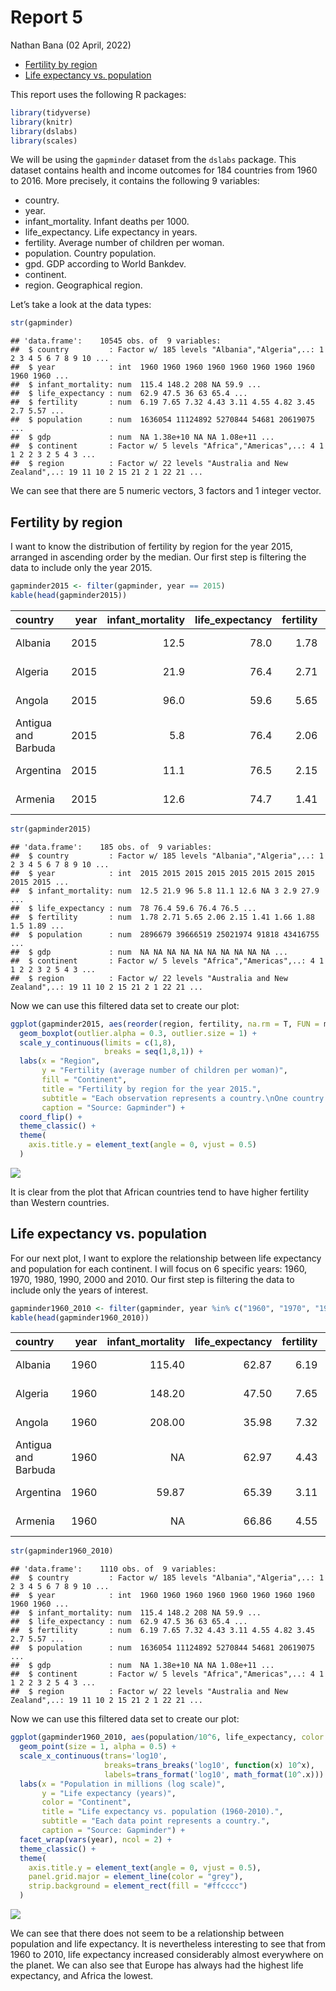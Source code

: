 Report 5
================
Nathan Bana
(02 April, 2022)

-   [Fertility by region](#fertility-by-region)
-   [Life expectancy vs. population](#life-expectancy-vs-population)

This report uses the following R packages:

``` r
library(tidyverse)
library(knitr)
library(dslabs)
library(scales)
```

We will be using the `gapminder` dataset from the `dslabs` package. This
dataset contains health and income outcomes for 184 countries from 1960
to 2016. More precisely, it contains the following 9 variables:

-   country.
-   year.
-   infant_mortality. Infant deaths per 1000.
-   life_expectancy. Life expectancy in years.
-   fertility. Average number of children per woman.
-   population. Country population.
-   gpd. GDP according to World Bankdev.
-   continent.
-   region. Geographical region.

Let’s take a look at the data types:

``` r
str(gapminder)
```

    ## 'data.frame':    10545 obs. of  9 variables:
    ##  $ country         : Factor w/ 185 levels "Albania","Algeria",..: 1 2 3 4 5 6 7 8 9 10 ...
    ##  $ year            : int  1960 1960 1960 1960 1960 1960 1960 1960 1960 1960 ...
    ##  $ infant_mortality: num  115.4 148.2 208 NA 59.9 ...
    ##  $ life_expectancy : num  62.9 47.5 36 63 65.4 ...
    ##  $ fertility       : num  6.19 7.65 7.32 4.43 3.11 4.55 4.82 3.45 2.7 5.57 ...
    ##  $ population      : num  1636054 11124892 5270844 54681 20619075 ...
    ##  $ gdp             : num  NA 1.38e+10 NA NA 1.08e+11 ...
    ##  $ continent       : Factor w/ 5 levels "Africa","Americas",..: 4 1 1 2 2 3 2 5 4 3 ...
    ##  $ region          : Factor w/ 22 levels "Australia and New Zealand",..: 19 11 10 2 15 21 2 1 22 21 ...

We can see that there are 5 numeric vectors, 3 factors and 1 integer
vector.

## Fertility by region

I want to know the distribution of fertility by region for the year
2015, arranged in ascending order by the median. Our first step is
filtering the data to include only the year 2015.

``` r
gapminder2015 <- filter(gapminder, year == 2015)
kable(head(gapminder2015))
```

| country             | year | infant_mortality | life_expectancy | fertility | population | gdp | continent | region          |
|:--------------------|-----:|-----------------:|----------------:|----------:|-----------:|----:|:----------|:----------------|
| Albania             | 2015 |             12.5 |            78.0 |      1.78 |    2896679 |  NA | Europe    | Southern Europe |
| Algeria             | 2015 |             21.9 |            76.4 |      2.71 |   39666519 |  NA | Africa    | Northern Africa |
| Angola              | 2015 |             96.0 |            59.6 |      5.65 |   25021974 |  NA | Africa    | Middle Africa   |
| Antigua and Barbuda | 2015 |              5.8 |            76.4 |      2.06 |      91818 |  NA | Americas  | Caribbean       |
| Argentina           | 2015 |             11.1 |            76.5 |      2.15 |   43416755 |  NA | Americas  | South America   |
| Armenia             | 2015 |             12.6 |            74.7 |      1.41 |    3017712 |  NA | Asia      | Western Asia    |

``` r
str(gapminder2015)
```

    ## 'data.frame':    185 obs. of  9 variables:
    ##  $ country         : Factor w/ 185 levels "Albania","Algeria",..: 1 2 3 4 5 6 7 8 9 10 ...
    ##  $ year            : int  2015 2015 2015 2015 2015 2015 2015 2015 2015 2015 ...
    ##  $ infant_mortality: num  12.5 21.9 96 5.8 11.1 12.6 NA 3 2.9 27.9 ...
    ##  $ life_expectancy : num  78 76.4 59.6 76.4 76.5 ...
    ##  $ fertility       : num  1.78 2.71 5.65 2.06 2.15 1.41 1.66 1.88 1.5 1.89 ...
    ##  $ population      : num  2896679 39666519 25021974 91818 43416755 ...
    ##  $ gdp             : num  NA NA NA NA NA NA NA NA NA NA ...
    ##  $ continent       : Factor w/ 5 levels "Africa","Americas",..: 4 1 1 2 2 3 2 5 4 3 ...
    ##  $ region          : Factor w/ 22 levels "Australia and New Zealand",..: 19 11 10 2 15 21 2 1 22 21 ...

Now we can use this filtered data set to create our plot:

``` r
ggplot(gapminder2015, aes(reorder(region, fertility, na.rm = T, FUN = median), fertility, fill=continent)) +
  geom_boxplot(outlier.alpha = 0.3, outlier.size = 1) +
  scale_y_continuous(limits = c(1,8),
                     breaks = seq(1,8,1)) +
  labs(x = "Region",
       y = "Fertility (average number of children per woman)",
       fill = "Continent",
       title = "Fertility by region for the year 2015.",
       subtitle = "Each observation represents a country.\nOne country was excluded due to missing data.",
       caption = "Source: Gapminder") +
  coord_flip() +
  theme_classic() +
  theme(
    axis.title.y = element_text(angle = 0, vjust = 0.5)
  )
```

![](README_files/figure-gfm/plot1-1.png)<!-- -->

It is clear from the plot that African countries tend to have higher
fertility than Western countries.

## Life expectancy vs. population

For our next plot, I want to explore the relationship between life
expectancy and population for each continent. I will focus on 6 specific
years: 1960, 1970, 1980, 1990, 2000 and 2010. Our first step is
filtering the data to include only the years of interest.

``` r
gapminder1960_2010 <- filter(gapminder, year %in% c("1960", "1970", "1980", "1990", "2000", "2010"))
kable(head(gapminder1960_2010))
```

| country             | year | infant_mortality | life_expectancy | fertility | population |          gdp | continent | region          |
|:--------------------|-----:|-----------------:|----------------:|----------:|-----------:|-------------:|:----------|:----------------|
| Albania             | 1960 |           115.40 |           62.87 |      6.19 |    1636054 |           NA | Europe    | Southern Europe |
| Algeria             | 1960 |           148.20 |           47.50 |      7.65 |   11124892 |  13828152297 | Africa    | Northern Africa |
| Angola              | 1960 |           208.00 |           35.98 |      7.32 |    5270844 |           NA | Africa    | Middle Africa   |
| Antigua and Barbuda | 1960 |               NA |           62.97 |      4.43 |      54681 |           NA | Americas  | Caribbean       |
| Argentina           | 1960 |            59.87 |           65.39 |      3.11 |   20619075 | 108322326649 | Americas  | South America   |
| Armenia             | 1960 |               NA |           66.86 |      4.55 |    1867396 |           NA | Asia      | Western Asia    |

``` r
str(gapminder1960_2010)
```

    ## 'data.frame':    1110 obs. of  9 variables:
    ##  $ country         : Factor w/ 185 levels "Albania","Algeria",..: 1 2 3 4 5 6 7 8 9 10 ...
    ##  $ year            : int  1960 1960 1960 1960 1960 1960 1960 1960 1960 1960 ...
    ##  $ infant_mortality: num  115.4 148.2 208 NA 59.9 ...
    ##  $ life_expectancy : num  62.9 47.5 36 63 65.4 ...
    ##  $ fertility       : num  6.19 7.65 7.32 4.43 3.11 4.55 4.82 3.45 2.7 5.57 ...
    ##  $ population      : num  1636054 11124892 5270844 54681 20619075 ...
    ##  $ gdp             : num  NA 1.38e+10 NA NA 1.08e+11 ...
    ##  $ continent       : Factor w/ 5 levels "Africa","Americas",..: 4 1 1 2 2 3 2 5 4 3 ...
    ##  $ region          : Factor w/ 22 levels "Australia and New Zealand",..: 19 11 10 2 15 21 2 1 22 21 ...

Now we can use this filtered data set to create our plot:

``` r
ggplot(gapminder1960_2010, aes(population/10^6, life_expectancy, color = continent)) +
  geom_point(size = 1, alpha = 0.5) +
  scale_x_continuous(trans='log10',
                     breaks=trans_breaks('log10', function(x) 10^x),
                     labels=trans_format('log10', math_format(10^.x))) +
  labs(x = "Population in millions (log scale)",
       y = "Life expectancy (years)",
       color = "Continent",
       title = "Life expectancy vs. population (1960-2010).",
       subtitle = "Each data point represents a country.",
       caption = "Source: Gapminder") +
  facet_wrap(vars(year), ncol = 2) +
  theme_classic() +
  theme(
    axis.title.y = element_text(angle = 0, vjust = 0.5),
    panel.grid.major = element_line(color = "grey"),
    strip.background = element_rect(fill = "#ffcccc")
  )
```

![](README_files/figure-gfm/plot2-1.png)<!-- -->

We can see that there does not seem to be a relationship between
population and life expectancy. It is nevertheless interesting to see
that from 1960 to 2010, life expectancy increased considerably almost
everywhere on the planet. We can also see that Europe has always had the
highest life expectancy, and Africa the lowest.
